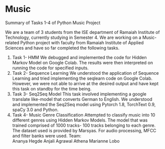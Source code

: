 # Music
Summary of Tasks 1-4 of Python Music Project

We are a team of 3 students from the ISE department of Ramaiah Institute of Technology, currently studying in Semester 4. We are working on a Music-related Python project with faculty from Ramaiah Institute of Applied Sciences and have so far completed the following tasks.

1.	Task 1- HMM
We debugged and implemented the code for Hidden Markov Model on Google Colab.
The results were then interpreted on running the code for specified inputs.
2.	Task 2- Sequence Learning
We understood the application of Sequence Learning and tried implementing the seqlearn code on Google Colab. However, we were not able to arrive at the desired output and have kept this task on standby for the time being.
3.	Task 3- Seq2Seq Model
This task involved implementing a google translate like-model that converts German to English. We understood and implemented the Seq2Seq model using Pytorch 1.8, TorchText 0.9, spaCy 3.0 and Python.
4.	Task 4- Music Genre Classification
Attempted to classify music into 10 different genres using Hidden Markov Models. The model that was trained comprised of 1000 tracks- 100 tracks belonging to each genre. The dataset used is provided by Marsyas. For audio processing, MFCC and filter banks were used.
Team: 	
Ananya Hegde
Anjali Agrawal
Athena Marianne Lobo
